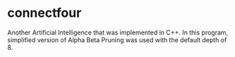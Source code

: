 # connectfour

Another Artificial Intelligence that was implemented in C++. In this program, simplified version of Alpha Beta Pruning was used with the default depth of 8.
